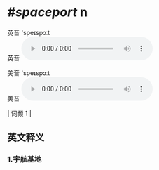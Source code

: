 # ***\#spaceport*** n
英音 'speɪspɔːt  
英音
<audio src="./media/spaceport1.aac" controls="controls"></audio>

美音 'speɪspɔːt  
美音
<audio src="./media/spaceport2.aac" controls="controls"></audio>



| 词频 1 |  

英文释义
---
### 1.**宇航基地**  


